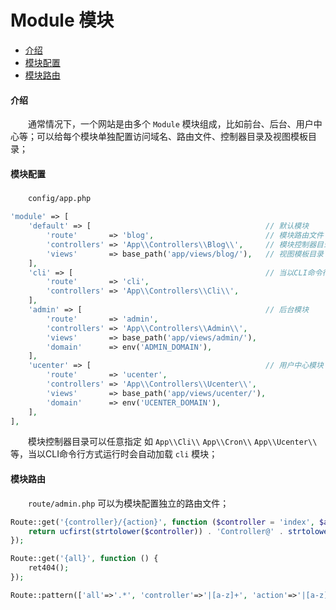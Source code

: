 # Module 模块

- [介绍](#module)
- [模块配置](#config)
- [模块路由](#route)

#### <a name="module">介绍</a>

　　通常情况下，一个网站是由多个 `Module` 模块组成，比如前台、后台、用户中心等；可以给每个模块单独配置访问域名、路由文件、控制器目录及视图模板目录；

#### <a name="config">模块配置</a>

　　`config/app.php`

```php
'module' => [
    'default' => [                                       // 默认模块
        'route'       => 'blog',                         // 模块路由文件
        'controllers' => 'App\\Controllers\\Blog\\',     // 模块控制器目录 命名空间前缀
        'views'       => base_path('app/views/blog/'),   // 视图模板目录
    ],
    'cli' => [                                           // 当以CLI命令行方式运行时会自动加载 cli 模块
        'route'       => 'cli',
        'controllers' => 'App\\Controllers\\Cli\\',
    ],
    'admin' => [                                         // 后台模块
        'route'       => 'admin',
        'controllers' => 'App\\Controllers\\Admin\\',
        'views'       => base_path('app/views/admin/'),
        'domain'      => env('ADMIN_DOMAIN'),
    ],
    'ucenter' => [                                       // 用户中心模块
        'route'       => 'ucenter',
        'controllers' => 'App\\Controllers\\Ucenter\\',
        'views'       => base_path('app/views/ucenter/'),
        'domain'      => env('UCENTER_DOMAIN'),
    ],
],
```

　　模块控制器目录可以任意指定 如 `App\\Cli\\` `App\\Cron\\` `App\\Ucenter\\` 等，当以CLI命令行方式运行时会自动加载 `cli` 模块；

#### <a name="route">模块路由</a>

　　`route/admin.php` 可以为模块配置独立的路由文件；

```php
Route::get('{controller}/{action}', function ($controller = 'index', $action = 'index') {
    return ucfirst(strtolower($controller)) . 'Controller@' . strtolower($action) . 'Action';
});

Route::get('{all}', function () {
    ret404();
});

Route::pattern(['all'=>'.*', 'controller'=>'|[a-z]+', 'action'=>'|[a-z]+']);
```

<br><br><br><br><br>
